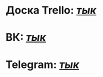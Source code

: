 # Доска Trello: [*тык*](https://trello.com/b/5xL1T5ds/tutor)
# ВК: [*тык*](https://vk.com/binocla)
# Telegram: [*тык*](https://t.me/binocla)

